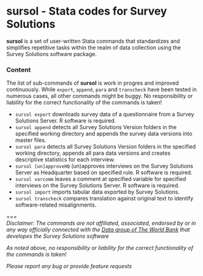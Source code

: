 # sursol - Stata codes for Survey Solutions 

**sursol** is a set of user-written Stata commands that standardizes and simplifies repetitive tasks within the realm of data collection using the Survey Solutions software package.

### **Content**
The list of sub-commands of **sursol**  is work in progres and improved continuously.  While `export`,  `append`,  `para` and  `transcheck` have been tested in numerous cases, all other commands might be buggy. No responsibility or liability for the correct functionality of the commands is taken!

- `sursol export`  downloads survey data of a questionnaire from a Survey Solutions Server. R software is required.
- `sursol append`  detects all Survey Solutions Version folders  in the specified working directory and appends the survey data versions into master files. 
- `sursol para`  detects all Survey Solutions Version folders in the specified working directory, appends all para data versions and creates descriptive statistics for each interview.
- `sursol [un]approveHQ` (un)approves interviews on the Survey Solutions Server as Headquarter based on specified rule. R software is required.
- `sursol varcomm`  leaves a comment at specified variable for specified interviews on the Survey Solutions Server. R software is required.
- `sursol import` imports tabular data exported by Survey Solutions.
- `sursol transcheck` compares translation against original text to identify software-related misalignments.






===  
*Disclaimer: The commands are not affiliated, associated, endorsed by or in any way officially connected with the [Data group of The World Bank](https://mysurvey.solutions/) that developes the Survey Solutions software*

*As noted above, no responsibility or liability for the correct functionality of the commands is taken!*

*Please report any bug or provide feature requests*

